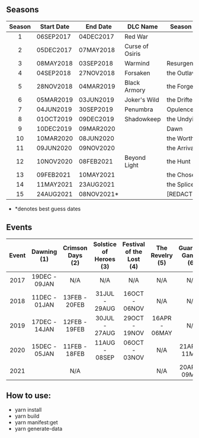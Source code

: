 ## Seasons

| Season | Start Date  | End Date    | DLC Name        | Season of    |
| :----: | ----------- | ----------- | --------------- | ------------ |
|   1    | 06SEP2017   | 04DEC2017   | Red War         |              |
|   2    | 05DEC2017   | 07MAY2018   | Curse of Osiris |              |
|   3    | 08MAY2018   | 03SEP2018   | Warmind         | Resurgence   |
|   4    | 04SEP2018   | 27NOV2018   | Forsaken        | the Outlaw   |
|   5    | 28NOV2018   | 04MAR2019   | Black Armory    | the Forge    |
|   6    | 05MAR2019   | 03JUN2019   | Joker's Wild    | the Drifter  |
|   7    | 04JUN2019   | 30SEP2019   | Penumbra        | Opulence     |
|   8    | 01OCT2019   | 09DEC2019   | Shadowkeep      | the Undying  |
|   9    | 10DEC2019   | 09MAR2020   |                 | Dawn         |
|   10   | 10MAR2020   | 08JUN2020   |                 | the Worthy   |
|   11   | 09JUN2020   | 09NOV2020   |                 | the Arrivals |
|   12   | 10NOV2020   | 08FEB2021   | Beyond Light    | the Hunt     |
|   13   | 09FEB2021   | 10MAY2021   |                 | the Chosen   |
|   14   | 11MAY2021   | 23AUG2021   |                 | the Splicer  |
|   15   | 24AUG2021   | 08NOV2021\* |                 | [REDACTED]   |

- \*denotes best guess dates

## Events

| Event |  Dawning (1)  | Crimson Days (2) | Solstice of Heroes (3) | Festival of the Lost (4) | The Revelry (5) | Guardian Games (6) |
| :---: | :-----------: | :--------------: | :--------------------: | :----------------------: | :-------------: | :----------------: |
| 2017  | 19DEC - 09JAN |       N/A        |          N/A           |           N/A            |       N/A       |        N/A         |
| 2018  | 11DEC - 01JAN |  13FEB - 20FEB   |     31JUL - 29AUG      |      16OCT - 06NOV       |       N/A       |        N/A         |
| 2019  | 17DEC - 14JAN |  12FEB - 19FEB   |     30JUL - 27AUG      |      29OCT - 19NOV       |  16APR - 06MAY  |        N/A         |
| 2020  | 15DEC - 05JAN |  11FEB - 18FEB   |     11AUG - 08SEP      |      06OCT - 03NOV       |       N/A       |   21APR - 11MAY    |
| 2021  |               |       N/A        |                        |                          |       N/A       |   20APR - 09MAY    |

## How to use:

- yarn install
- yarn build
- yarn manifest:get
- yarn generate-data
